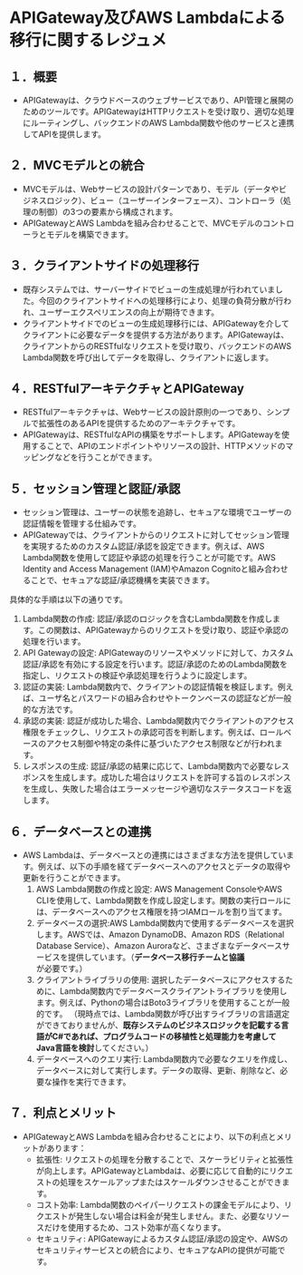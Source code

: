 # APIGateway及びAWS Lambdaによる移行に関するレジュメ

## １．概要
- APIGatewayは、クラウドベースのウェブサービスであり、API管理と展開のためのツールです。APIGatewayはHTTPリクエストを受け取り、適切な処理にルーティングし、バックエンドのAWS Lambda関数や他のサービスと連携してAPIを提供します。

## ２．MVCモデルとの統合
- MVCモデルは、Webサービスの設計パターンであり、モデル（データやビジネスロジック）、ビュー（ユーザーインターフェース）、コントローラ（処理の制御）の3つの要素から構成されます。
- APIGatewayとAWS Lambdaを組み合わせることで、MVCモデルのコントローラとモデルを構築できます。

## ３．クライアントサイドの処理移行
- 既存システムでは、サーバーサイドでビューの生成処理が行われていました。今回のクライアントサイドへの処理移行により、処理の負荷分散が行われ、ユーザーエクスペリエンスの向上が期待できます。
- クライアントサイドでのビューの生成処理移行には、APIGatewayを介してクライアントに必要なデータを提供する方法があります。APIGatewayは、クライアントからのRESTfulなリクエストを受け取り、バックエンドのAWS Lambda関数を呼び出してデータを取得し、クライアントに返します。

## ４．RESTfulアーキテクチャとAPIGateway
- RESTfulアーキテクチャは、Webサービスの設計原則の一つであり、シンプルで拡張性のあるAPIを提供するためのアーキテクチャです。
- APIGatewayは、RESTfulなAPIの構築をサポートします。APIGatewayを使用することで、APIのエンドポイントやリソースの設計、HTTPメソッドのマッピングなどを行うことができます。

## ５．セッション管理と認証/承認
- セッション管理は、ユーザーの状態を追跡し、セキュアな環境でユーザーの認証情報を管理する仕組みです。
- APIGatewayでは、クライアントからのリクエストに対してセッション管理を実現するためのカスタム認証/承認を設定できます。例えば、AWS Lambda関数を使用して認証や承認の処理を行うことが可能です。AWS Identity and Access Management (IAM)やAmazon Cognitoと組み合わせることで、セキュアな認証/承認機構を実装できます。

具体的な手順は以下の通りです。
  1. Lambda関数の作成: 認証/承認のロジックを含むLambda関数を作成します。この関数は、APIGatewayからのリクエストを受け取り、認証や承認の処理を行います。
  2. API Gatewayの設定: APIGatewayのリソースやメソッドに対して、カスタム認証/承認を有効にする設定を行います。認証/承認のためのLambda関数を指定し、リクエストの検証や承認処理を行うように設定します。
  3. 認証の実装: Lambda関数内で、クライアントの認証情報を検証します。例えば、ユーザ名とパスワードの組み合わせやトークンベースの認証などが一般的な方法です。
  4. 承認の実装: 認証が成功した場合、Lambda関数内でクライアントのアクセス権限をチェックし、リクエストの承認可否を判断します。例えば、ロールベースのアクセス制御や特定の条件に基づいたアクセス制限などが行われます。
  5. レスポンスの生成: 認証/承認の結果に応じて、Lambda関数内で必要なレスポンスを生成します。成功した場合はリクエストを許可する旨のレスポンスを生成し、失敗した場合はエラーメッセージや適切なステータスコードを返します。

## ６．データベースとの連携
- AWS Lambdaは、データベースとの連携にはさまざまな方法を提供しています。例えば、以下の手順を経てデータベースへのアクセスとデータの取得や更新を行うことができます。
  1. AWS Lambda関数の作成と設定: AWS Management ConsoleやAWS CLIを使用して、Lambda関数を作成し設定します。関数の実行ロールには、データベースへのアクセス権限を持つIAMロールを割り当てます。
  2. データベースの選択:AWS Lambda関数内で使用するデータベースを選択します。AWSでは、Amazon DynamoDB、Amazon RDS（Relational Database Service）、Amazon Auroraなど、さまざまなデータベースサービスを提供しています。（**データベース移行チームと協議**が必要です。）
  3. クライアントライブラリの使用: 選択したデータベースにアクセスするために、Lambda関数内でデータベースクライアントライブラリを使用します。例えば、Pythonの場合はBoto3ライブラリを使用することが一般的です。 （現時点では、Lambda関数が呼び出すライブラリの言語選定ができておりませんが、**既存システムのビジネスロジックを記載する言語がC#であれば、プログラムコードの移植性と処理能力を考慮してJava言語を検討**してください。）
  4. データベースへのクエリ実行: Lambda関数内で必要なクエリを作成し、データベースに対して実行します。データの取得、更新、削除など、必要な操作を実行できます。

## ７．利点とメリット
- APIGatewayとAWS Lambdaを組み合わせることにより、以下の利点とメリットがあります：
  - 拡張性: リクエストの処理を分散することで、スケーラビリティと拡張性が向上します。APIGatewayとLambdaは、必要に応じて自動的にリクエストの処理をスケールアップまたはスケールダウンさせることができます。
  - コスト効率: Lambda関数のペイパーリクエストの課金モデルにより、リクエストが発生しない場合は料金が発生しません。また、必要なリソースだけを使用するため、コスト効率が高くなります。
  - セキュリティ: APIGatewayによるカスタム認証/承認の設定や、AWSのセキュリティサービスとの統合により、セキュアなAPIの提供が可能です。

